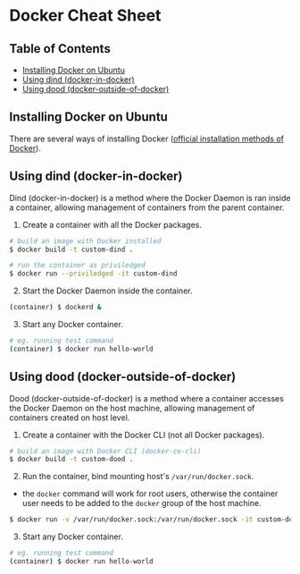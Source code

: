 # Docker Cheat Sheet <!-- omit in toc -->

## Table of Contents <!-- omit in toc -->
- [Installing Docker on Ubuntu](#installing-docker-on-ubuntu)
- [Using dind (docker-in-docker)](#using-dind-docker-in-docker)
- [Using dood (docker-outside-of-docker)](#using-dood-docker-outside-of-docker)

## Installing Docker on Ubuntu
There are several ways of installing Docker ([official installation methods of Docker](https://docs.docker.com/engine/install/ubuntu/#installation-methods)).

## Using dind (docker-in-docker)
Dind (docker-in-docker) is a method where the Docker Daemon is ran inside a container, allowing management of containers from the parent container.

1. Create a container with all the Docker packages.
```bash
# build an image with Docker installed
$ docker build -t custom-dind .

# run the container as priviledged
$ docker run --priviledged -it custom-dind
```

2. Start the Docker Daemon inside the container.
```bash
(container) $ dockerd &
```

3. Start any Docker container.
```bash
# eg. running test command
(container) $ docker run hello-world
```

## Using dood (docker-outside-of-docker)
Dood (docker-outside-of-docker) is a method where a container accesses the Docker Daemon on the host machine, allowing management of containers created on host level.

1. Create a container with the Docker CLI (not all Docker packages).
```bash
# build an image with Docker CLI (docker-ce-cli)
$ docker build -t custom-dood .
```

2. Run the container, bind mounting host's `/var/run/docker.sock`.
- the `docker` command will work for root users, otherwise the container user needs to be added to the `docker` group of the host machine.
```bash
$ docker run -v /var/run/docker.sock:/var/run/docker.sock -it custom-dood
```

3. Start any Docker container.
```bash
# eg. running test command
(container) $ docker run hello-world
```
